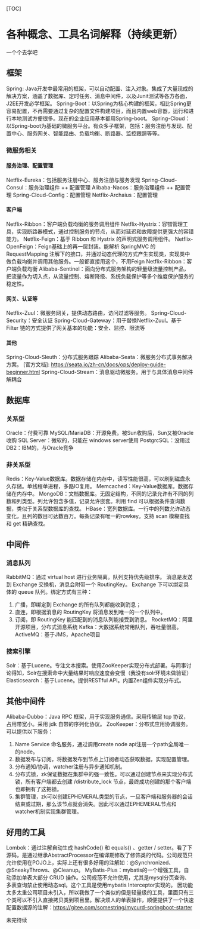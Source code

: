 [TOC]

# 各种概念、工具名词解释（持续更新）

一个个去学吧

## 框架
Spring: Java开发中最常用的框架，可以自动配置、注入对象。集成了大量现成的解决方案，涵盖了数据库、定时任务、消息中间件，以及Junit测试等各方各面，J2EE开发必学框架。
Spring-Boot：以Spring为核心构建的框架，相比Spring更容易配置，不再需要通过复杂的配置文件构建项目，而且内置web容器，运行和进行本地测试方便很多。现在的企业应用基本都用Spring-boot。
Spring-Cloud：以Spring-boot为基础的微服务平台。有众多子框架，包括：服务注册与发现、配置中心、服务网关、智能路由、负载均衡、断路器、监控跟踪等等。

### 微服务相关

#### 服务治理、配置管理
Netflix-Eureka：包括服务注册中心、服务注册与服务发现
Spring-Cloud-Consul：服务治理组件 ++ 配置管理
Alibaba-Nacos：服务治理组件 ++ 配置管理
Spring-Cloud-Config：配置管理
Netflix-Archaius：配置管理

#### 客户端
Netflix-Ribbon：客户端负载均衡的服务调用组件
Netflix-Hystrix：容错管理工具，实现断路器模式，通过控制服务的节点，从而对延迟和故障提供更强大的容错能力。
Netflix-Feign：基于 Ribbon 和 Hystrix 的声明式服务调用组件。
Netflix-OpenFeign：Feign基础上的再一层封装。能解析 SpringMVC 的 RequestMapping 注解下的接口，并通过动态代理的方式产生实现类，实现类中做负载均衡并调用其他服务。一般都直接用这个，不用Feign
Netflix-Ribbon：客户端负载均衡
Alibaba-Sentinel：面向分布式服务架构的轻量级流量控制产品，把流量作为切入点，从流量控制、熔断降级、系统负载保护等多个维度保护服务的稳定性。

#### 网关、认证等
Netflix-Zuul：微服务网关，提供动态路由，访问过滤等服务。
Spring-Cloud-Security：安全认证
Spring-Cloud-Gateway：用于替换Netflix-Zuul。基于 Filter 链的方式提供了网关基本的功能：安全、监控、限流等

#### 其他
Spring-Cloud-Sleuth：分布式服务跟踪
Alibaba-Seata：微服务分布式事务解决方案。 [官方文档]: https://seata.io/zh-cn/docs/ops/deploy-guide-beginner.html 
Spring-Cloud-Stream：消息驱动微服务。用于与具体消息中间件解耦合

## 数据库

### 关系型
Oracle：付费可靠
MySQL/MariaDB：开源免费。被Sun收购后，Sun又被Oracle收购
SQL Server：微软的，只能在 windows server使用
PostgrcSQL：没用过
DB2：IBM的，与Oracle竞争

### 非关系型
Redis：Key-Value数据库。数据存储在内存中，读写性能很高，可以刷到磁盘永久存储。单线程单进程，多路IO复用。
Memcached：Key-Value数据库。数据存储在内存中。
MongoDB：文档数据库。无固定结构，不同的记录允许有不同的列数和列类型。列允许包含多值，记录允许嵌套。利用 find 可以根据条件查询数据，类似于关系型数据库的查找。
HBase：宽列数据库。一行中的列数允许动态变化，且列的数目可达数百万。每条记录有唯一的rowkey。支持 scan 模糊查找和 get 精确查找。

## 中间件

### 消息队列
RabbitMQ：通过 virtual host 进行业务隔离。队列支持优先级排序。
  消息是发送到 Exchange 交换机，消息会附带一个 RoutingKey。
  Exchange 下可以绑定具体的 queue 队列。绑定方式有三种：
   1. 广播，即绑定到 Exchange 的所有队列都能收到消息；
   2. 直连，即根据消息的 RoutingKey 将消息发到唯一的一个队列中。
   3. 订阅，即 RoutingKey 能匹配到的消息队列能接受到消息。
RocketMQ：阿里开源项目，分布式消息系统
Kafka：大数据系统常用队列，吞吐量很高。
ActiveMQ：基于JMS，Apache项目

### 搜索引擎
Solr：基于Lucene。专注文本搜索。使用ZooKeeper实现分布式部署。与同事讨论得知，Solr在搜索命中大量结果时响应速度会变慢（我没有solr环境未做验证）
Elasticsearch：基于Lucene。提供RESTful API。内置Zen组件实现分布式。

## 其他中间件
Alibaba-Dubbo：Java RPC 框架，用于实现服务通信。采用传输层 tcp 协议，占用带宽小。采用 jdk 自带的序列化协议。
ZooKeeper：分布式应用协调服务。可以提供以下服务：
  1. Name Service 命名服务，通过调用create node api注册一个path全局唯一的node。
  2. 数据发布与订阅，将数据发布到节点上订阅者动态获取数据，实现配置管理。
  3. 分布通知/协调，watcher注册与异步通知机制。
  4. 分布式锁，zk保证数据在集群中的强一致性。可以通过创建节点来实现分布式锁，所有客户端都去创建 /distribute_lock 节点，最终成功创建的那个客户端也即拥有了这把锁。
  5. 集群管理，zk可以创建EPHEMERAL类型的节点，一旦客户端和服务器的会话结束或过期，那么该节点就会消失。因此可以通过EPHEMERAL节点和watcher机制实现集群管理。

## 好用的工具
Lombok：通过注解自动生成 hashCode() 和 equals() 、getter / setter。看了下源码，是通过继承AbstractProcessor在编译期修改了修饰类的代码。公司规范只允许使用在POJO上，实际上还有很多好用的注解如：@Synchronized、@SneakyThrows、@Cleanup。
MyBatis-Plus：mybatis的一个增强工具，自动添加单表大部分 CRUD 操作。公司规范不允许使用，尤其是mysql分页查询、多表查询禁止使用动态sql。这个工具是使用mybatis Interceptor实现的。
    因功能太多太重公司项目未引入，所以我做了一个类似的但是轻量级的工具，里面只有三个类可以不引入直接拷贝类到项目里。解决烦人的单表操作，顺便提供了一个快速配置数据源的注解：https://gitee.com/somestring/mycurd-springboot-starter

未完待续